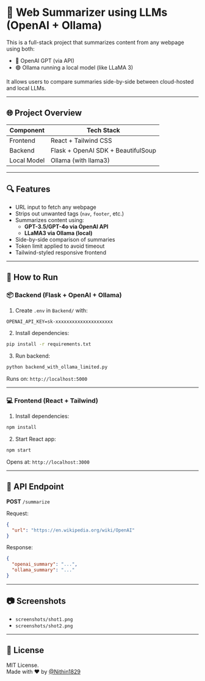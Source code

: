 # 🧠 Web Summarizer using LLMs (OpenAI + Ollama)

This is a full-stack project that summarizes content from any webpage using both:
- 🔵 OpenAI GPT (via API)
- 🟢 Ollama running a local model (like LLaMA 3)

It allows users to compare summaries side-by-side between cloud-hosted and local LLMs.

---

## 🌐 Project Overview

| Component     | Tech Stack                     |
|---------------|--------------------------------|
| Frontend      | React + Tailwind CSS           |
| Backend       | Flask + OpenAI SDK + BeautifulSoup |
| Local Model   | Ollama (with llama3)           |

---

## 🔍 Features

- URL input to fetch any webpage
- Strips out unwanted tags (`nav`, `footer`, etc.)
- Summarizes content using:
  - **GPT-3.5/GPT-4o via OpenAI API**
  - **LLaMA3 via Ollama (local)**
- Side-by-side comparison of summaries
- Token limit applied to avoid timeout
- Tailwind-styled responsive frontend

---

## 🚀 How to Run

### 📦 Backend (Flask + OpenAI + Ollama)

1. Create `.env` in `Backend/` with:

```
OPENAI_API_KEY=sk-xxxxxxxxxxxxxxxxxxxxx
```

2. Install dependencies:

```bash
pip install -r requirements.txt
```

3. Run backend:

```bash
python backend_with_ollama_limited.py
```

Runs on: `http://localhost:5000`

---

### 💻 Frontend (React + Tailwind)

1. Install dependencies:

```bash
npm install
```

2. Start React app:

```bash
npm start
```

Opens at: `http://localhost:3000`

---

## 🧪 API Endpoint

**POST** `/summarize`

Request:

```json
{
  "url": "https://en.wikipedia.org/wiki/OpenAI"
}
```

Response:

```json
{
  "openai_summary": "...",
  "ollama_summary": "..."
}
```

---

## 📷 Screenshots

- `screenshots/shot1.png`
- `screenshots/shot2.png`

---



## 📄 License

MIT License.  
Made with ❤️ by [@Nithin1829](https://github.com/Nithin1829)
